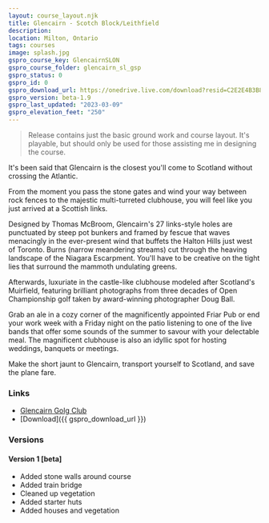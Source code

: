 ```yaml
---
layout: course_layout.njk
title: Glencairn - Scotch Block/Leithfield
description:
location: Milton, Ontario
tags: courses
image: splash.jpg
gspro_course_key: GlencairnSLON
gspro_course_folder: glencairn_sl_gsp
gspro_status: 0
gspro_id: 0
gspro_download_url: https://onedrive.live.com/download?resid=C2E2E4B3B8DD77A3%21252474&authkey=!AItKquuEo0iEWU4
gspro_version: beta-1.9
gspro_last_updated: "2023-03-09"
gspro_elevation_feet: "250"
---
```


> Release contains just the basic ground work and course layout. It's playable, but should only be used for those assisting me in designing the course.

It's been said that Glencairn is the closest you'll come to Scotland without crossing the Atlantic.

From the moment you pass the stone gates and wind your way between rock fences to the majestic multi-turreted clubhouse, you will feel like you just arrived at a Scottish links.

Designed by Thomas McBroom, Glencairn's 27 links-style holes are punctuated by steep pot bunkers and framed by fescue that waves menacingly in the ever-present wind that buffets the Halton Hills just west of Toronto. Burns (narrow meandering streams) cut through the heaving landscape of the Niagara Escarpment. You'll have to be creative on the tight lies that surround the mammoth undulating greens.

Afterwards, luxuriate in the castle-like clubhouse modeled after Scotland's Muirfield, featuring brilliant photographs from three decades of Open Championship golf taken by award-winning photographer Doug Ball.

Grab an ale in a cozy corner of the magnificently appointed Friar Pub or end your work week with a Friday night on the patio listening to one of the live bands that offer some sounds of the summer to savour with your delectable meal. The magnificent clubhouse is also an idyllic spot for hosting weddings, banquets or meetings.

Make the short jaunt to Glencairn, transport yourself to Scotland, and save the plane fare.

### Links

- [Glencairn Golg Club](https://glencairn.clublink.ca/)
- [Download]({{ gspro_download_url }})

### Versions

#### Version 1 [beta]

- Added stone walls around course
- Added train bridge
- Cleaned up vegetation
- Added starter huts
- Added houses and vegetation
